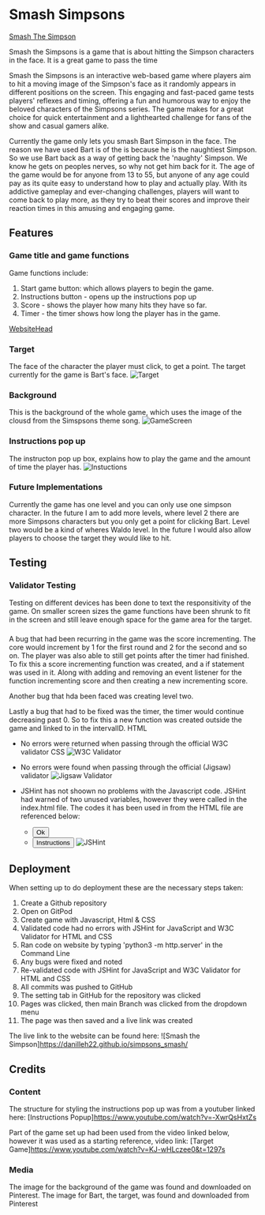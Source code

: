 # Smash Simpsons

[Smash The Simpson](./assets/images/amiresponsive.png)

Smash the Simpsons is a game that is about hitting the Simpson characters in the face. It is a great game to pass the time 



Smash the Simpsons is an interactive web-based game where players aim to hit a moving image of the Simpson's face as it randomly appears in different positions on the screen. This engaging and fast-paced game tests players' reflexes and timing, offering a fun and humorous way to enjoy the beloved characters of the Simpsons series. The game makes for a great choice for quick entertainment and a lighthearted challenge for fans of the show and casual gamers alike.

Currently the game only lets you smash Bart Simpson in the face. The reason we have used Bart is of the is because he is the naughtiest Simpson. So we use Bart back as a way of getting back the 'naughty' Simpson. We know he gets on peoples nerves, so why not get him back for it. The age of the game would be for anyone from 13 to 55, but anyone of any age could pay as its quite easy to understand how to play and actually play. With its addictive gameplay and ever-changing challenges, players will want to come back to play more, as they try to beat their scores and improve their reaction times in this amusing and engaging game.

## Features

### Game title and game functions

Game functions include:

1. Start game button: which allows players to begin the game.
2. Instructions button - opens up the instructions pop up
3. Score - shows the player how many hits they have so far.
4. Timer - the timer shows how long the player has in the game.

[WebsiteHead](./assets/images/WebsiteHead.png)

### Target

The face of the character the player must click, to get a point. The target currently for the game is Bart's face.
![Target](./assets/images/Target.png)

### Background

This is the background of the whole game, which uses the image of the clousd from the Simspsons theme song.
![GameScreen](./assets/images/GameScreen.png)

### Instructions pop up

The instructon pop up box, explains how to play the game and the amount of time the player has.
![Instuctions](./assets/images/Instructions.png)

### Future Implementations 

Currently the game has one level and you can only use one simpson character. In the future I am to add more levels, where level 2 there are more Simpsons characters but you only get a point for clicking Bart. Level two would be a kind of wheres Waldo level. In the future I would also allow players to choose the target they would like to hit.

## Testing

### Validator Testing

Testing on different devices has been done to text the responsitivity of the game. On smaller screen sizes the game functions have been shrunk to fit in the screen and still leave enough space for the game area for the target.

<!-- Screen size 1

Secreen size 2

Screen size 3  -->

###
A bug that had been recurring in the game was the score incrementing. The core would increment by 1 for the first round and 2 for the second and so on. The player was also able to still get points after the timer had finished. To fix this a score incrementing function was created, and a if statement was used in it. Along with adding and removing an event listener for the function incrementing score and then creating a new incrementing score.

Another bug that hda been faced was creating level two.

Lastly a bug that had to be fixed was the timer, the timer would continue decreasing past 0. So to fix this a new function was created outside the game and linked to in the intervalID.
HTML

* No errors were returned when passing through the official W3C validator CSS
![W3C Validator](./assets/images/W3c-validator.png)

* No errors were found when passing through the official (Jigsaw) validator
![Jigsaw Validator](./assets/images/Validator_v3.png)

* JSHint has not shoown no problems with the Javascript code. JSHint had warned of two unused variables, however they were called in the index.html file. The codes it has been used in from the HTML file are referenced below:
  - <button id="ok" onclick="hide()">Ok</button>
  - <button id="instructions" onclick="instructions()">Instructions</button>
![JSHint](./assets/images/JSHint.png)

## Deployment

When setting up to do deployment these are the necessary steps taken:
1. Create a Github repository
2. Open on GitPod
3. Create game with Javascript, Html & CSS
4. Validated code had no errors with JSHint for JavaScript and W3C Validator for HTML and CSS 
5. Ran code on website by typing 'python3 -m http.server' in the Command Line
6. Any bugs were fixed and noted
7. Re-validated code with JSHint for JavaScript and W3C Validator for HTML and CSS 
8. All commits was pushed to GitHub
9. The setting tab in GitHub for the repository was clicked
10. Pages was clicked, then main Branch was clicked from the dropdown menu
11. The page was then saved and a live link was created

The live link to the website can be found here: ![Smash the Simpson]<https://danilleh22.github.io/simpsons_smash/>

## Credits

### Content

The structure for styling the instructions pop up was from a youtuber linked here: [Instructions Popup]<https://www.youtube.com/watch?v=-XwrQsHxtZs>

Part of the game set up had been used from the video linked below, however it was used as a starting reference, video link: [Target Game]<https://www.youtube.com/watch?v=KJ-wHLczee0&t=1297s>

### Media

The image for the background of the game was found and downloaded on Pinterest.
The image for Bart, the target, was found and downloaded from Pinterest
